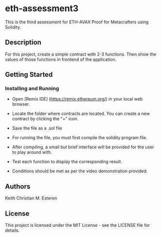 # eth-assessment3

This is the third assessment for ETH-AVAX Proof for Metacrafters using Solidity.

## Description

For this project, create a simple contract with 2-3 functions. Then show the values of those functions in frontend of the application.

## Getting Started

### Installing and Running
* Open [Remix IDE] (https://remix.ethereum.org/) in your local web browser.
* Locate the folder where contracts are located. You can create a new contract by clicking the "+" icon.
* Save the file as a .sol file

* For running the file, you must first compile the solidity program file.
* After compiling, a small but brief interface will be provided for the user to play around with.
* Test each function to display the corresponding result.
* Conditions should be met as per the video demonstration provided.

## Authors
Keith Christian M. Esteron

## License
This project is licensed under the MIT License - see the LICENSE file for details.
